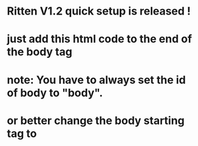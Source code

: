 # Ritten V1.2 quick setup is released !

# just add this html code to the end of the body tag

# <script src="iambromanlol.github.io/rittenAPI/SourceCodeRitten.js"> </script>

# note: You have to always set the id of body to "body".

# or better change the body starting tag to <body id="body">
  
  
